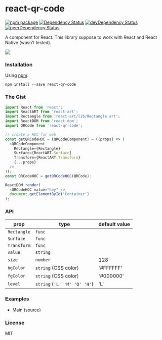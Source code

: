 # react-qr-code

[![npm package](https://badge.fury.io/js/react-qr-code.svg)](https://www.npmjs.org/package/react-qr-code)
[![Dependency Status](https://david-dm.org/opensource-cards/react-qr-code.svg)](https://david-dm.org/opensource-cards/react-qr-code)
[![devDependency Status](https://david-dm.org/opensource-cards/react-qr-code/dev-status.svg)](https://david-dm.org/opensource-cards/react-qr-code#info=devDependencies)
[![peerDependency Status](https://david-dm.org/opensource-cards/react-qr-code/peer-status.svg)](https://david-dm.org/opensource-cards/react-qr-code#info=peerDependencies)

A <QRCode /> component for React. This library suppose to work with React and React Native (wasn't tested).

![](https://github.com/opensource-cards/react-qr-code/blob/master/demo.gif)

### Installation

Using [npm](https://www.npmjs.com/):

```
npm install --save react-qr-code
```

### The Gist

```javascript
import React from 'react';
import ReactART from 'react-art';
import Rectangle from 'react-art/lib/Rectangle.art';
import ReactDOM from 'react-dom';
import QRCode from 'react-qr-code';

// create a HOC for web
const getQRCodeHOC = (QRCodeComponent) ⇒ ((props) => (
  <QRCodeComponent
    Rectangle={Rectangle}
    Surface={ReactART.Surface}
    Transform={ReactART.Transform}
    {...props}
  />
));
const QRCodeHOC = getQRCodeHOC(QRCode);

ReactDOM.render(
  <QRCodeHOC value="hey" />,
  document.getElementById('Container')
);
```

### API

prop        | type                         | default value
------------|------------------------------|--------------
`Rectangle` | `func`                       |
`Surface`   | `func`                       |
`Transform` | `func`                       |
`value`     | `string`                     |
`size`      | `number`                     | 128
`bgColor`   | `string` (CSS color)         | '#FFFFFF'
`fgColor`   | `string` (CSS color)         | '#000000'
`level`     | `string` (`'L' 'M' 'Q' 'H'`) | 'L'

### Examples

* Main ([source](https://github.com/opensource-cards/react-qr-code/tree/master/examples/main))

### License

MIT
